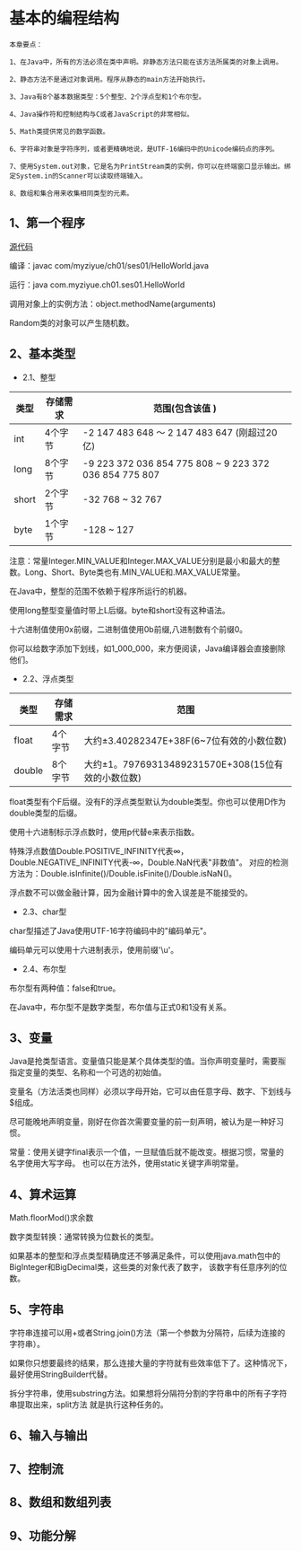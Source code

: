 # 基本的编程结构

```
本章要点：

1、在Java中，所有的方法必须在类中声明。非静态方法只能在该方法所属类的对象上调用。

2、静态方法不是通过对象调用。程序从静态的main方法开始执行。

3、Java有8个基本数据类型：5个整型、2个浮点型和1个布尔型。

4、Java操作符和控制结构与C或者JavaScript的非常相似。

5、Math类提供常见的数学函数。

6、字符串对象是字符序列，或者更精确地说，是UTF-16编码中的Unicode编码点的序列。

7、使用System.out对象，它是名为PrintStream类的实例，你可以在终端窗口显示输出。绑定System.in的Scanner可以读取终端输入。

8、数组和集合用来收集相同类型的元素。

```

## 1、第一个程序

[源代码](https://github.com/myziyue/Java-basic/tree/master/src/com/myziyue/ch01/)

编译：javac com/myziyue/ch01/ses01/HelloWorld.java

运行：java com.myziyue.ch01.ses01.HelloWorld

调用对象上的实例方法：object.methodName(arguments)

Random类的对象可以产生随机数。

## 2、基本类型

- 2.1、整型

类型 | 存储需求  | 范围(包含该值 )
---|---|---
int  | 4个字节 | -2 147 483 648 ～ 2 147 483 647 (刚超过20亿)
long | 8个字节 | -9 223 372 036 854 775 808 ~ 9 223 372 036 854 775 807
short | 2个字节 | -32 768 ~ 32 767
byte | 1个字节 | -128 ~ 127

注意：常量Integer.MIN_VALUE和Integer.MAX_VALUE分别是最小和最大的整数。Long、Short、Byte类也有.MIN_VALUE和.MAX_VALUE常量。

在Java中，整型的范围不依赖于程序所运行的机器。

使用long整型变量值时带上L后缀。byte和short没有这种语法。

十六进制值使用0x前缀，二进制值使用0b前缀,八进制数有个前缀0。

你可以给数字添加下划线，如1_000_000，来方便阅读，Java编译器会直接删除他们。

- 2.2、浮点类型

类型 | 存储需求 | 范围
---|---|---
float | 4个字节 | 大约±3.40282347E+38F(6~7位有效的小数位数)
double | 8个字节 | 大约±1。79769313489231570E+308(15位有效的小数位数)

float类型有个F后缀。没有F的浮点类型默认为double类型。你也可以使用D作为double类型的后缀。

使用十六进制标示浮点数时，使用p代替e来表示指数。

特殊浮点数值Double.POSITIVE_INFINITY代表∞，Double.NEGATIVE_INFINITY代表-∞，Double.NaN代表"非数值"。
对应的检测方法为：Double.isInfinite()/Double.isFinite()/Double.isNaN()。

浮点数不可以做金融计算，因为金融计算中的舍入误差是不能接受的。

- 2.3、char型

char型描述了Java使用UTF-16字符编码中的"编码单元"。

编码单元可以使用十六进制表示，使用前缀'\u'。

- 2.4、布尔型

布尔型有两种值：false和true。

在Java中，布尔型不是数字类型，布尔值与正式0和1没有关系。

## 3、变量

Java是抢类型语言。变量值只能是某个具体类型的值。当你声明变量时，需要🈯️指定变量的类型、名称和一个可选的初始值。

变量名（方法活类也同样）必须以字母开始，它可以由任意字母、数字、下划线与$组成。

尽可能晚地声明变量，刚好在你首次需要变量的前一刻声明，被认为是一种好习惯。

常量：使用关键字final表示一个值，一旦赋值后就不能改变。根据习惯，常量的名字使用大写字母。
也可以在方法外，使用static关键字声明常量。

## 4、算术运算

Math.floorMod()求余数

数字类型转换：通常转换为位数长的类型。

如果基本的整型和浮点类型精确度还不够满足条件，可以使用java.math包中的BigInteger和BigDecimal类，这些类的对象代表了数字，
该数字有任意序列的位数。

## 5、字符串

字符串连接可以用+或者String.join()方法（第一个参数为分隔符，后续为连接的字符串）。

如果你只想要最终的结果，那么连接大量的字符就有些效率低下了。这种情况下，最好使用StringBuilder代替。

拆分字符串，使用substring方法。如果想将分隔符分割的字符串中的所有子字符串提取出来，split方法
就是执行这种任务的。

## 6、输入与输出

## 7、控制流

## 8、数组和数组列表

## 9、功能分解

 


























